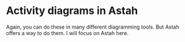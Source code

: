 # Activity diagrams in Astah

Again, you can do these in many different diagramming tools. But Astah offers a way to do them. I will focus on Astah here.